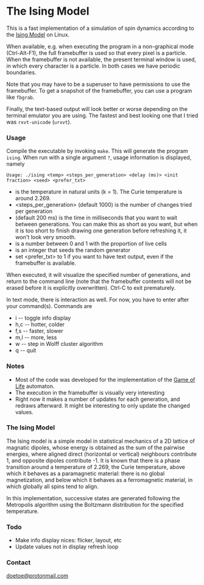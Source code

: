# The Ising Model #

This is a fast implementation of a simulation of spin dynamics according to the [Ising Model](https://en.wikipedia.org/wiki/Ising_model) on Linux.

When available, e.g. when executing the program in a non-graphical mode (Ctrl-Alt-F1), the full framebuffer is used so that every pixel is a particle. When the framebuffer is not available, the present terminal window is used, in which every character is a particle. In both cases we have periodic boundaries.

Note that you may have to be a superuser to have permissions to use the framebuffer. To get a snapshot of the framebuffer, you can use a program like `fbgrab`.

Finally, the text-based output will look better or worse depending on the terminal emulator you are using. The fastest and best looking one that I tried was `rxvt-unicode` (`urxvt`).

### Usage ###

Compile the executable by invoking `make`. This will generate the program `ising`. When run with a single argument `?`, usage information is displayed, namely 

    Usage: ./ising <temp> <steps_per_generation> <delay (ms)> <init fraction> <seed> <prefer_txt>

* <temp> is the temperature in natural units (k = 1). The Curie temperature is around 2.269.
* <steps_per_generation> (default 1000) is the number of changes tried per generation
* <delay> (default 200 ms) is the time in milliseconds that you want to wait between generations. You can make this as short as you want, but when it is too short to finish drawing one generation before refreshing it, it won't look very smooth.
* <init fraction> is a number between 0 and 1 with the proportion of live cells
* <seed> is an integer that seeds the random generator
* set <prefer_txt> to 1 if you want to have text output, even if the framebuffer is available.

When executed, it will visualize the specified number of generations, and return to the command line (note that the framebuffer contents will not be erased before it is explicitly overwritten). Ctrl-C to exit prematurely.

In text mode, there is interaction as well. For now, you have to enter after your command(s). Commands are

* i     -- toggle info display
* h,c   -- hotter, colder
* f,s   -- faster, slower
* m,l   -- more, less
* w     -- step in Wolff cluster algorithm
* q     -- quit

### Notes ###

* Most of the code was developed for the implementation of the [Game of Life](https://bitbucket.org/doetoe/life) automaton. 
* The execution in the framebuffer is visually very interesting
* Right now it makes a number of updates for each generation, and redraws afterward. It might be interesting to only update the changed values.

### The Ising Model ###

The Ising model is a simple model in statistical mechanics of a 2D lattice of magnatic dipoles, whose energy is obtained as the sum of the pairwise energies, where aligned direct (horizontal or vertical) neighbours contribute 1, and opposite dipoles contribute -1. It is known that there is a phase transition around a temperature of 2.269, the Curie temperature, above which it behaves as a paramagnetic material: there is no global magnetization, and below which it behaves as a ferromagnetic material, in which globally all spins tend to align.

In this implementation, successive states are generated following the Metropolis algorithm using the Boltzmann distribution for the specified temperature.

### Todo ###

* Make info display nices: flicker, layout, etc
* Update values not in display refresh loop

### Contact ###

doetoe@protonmail.com
